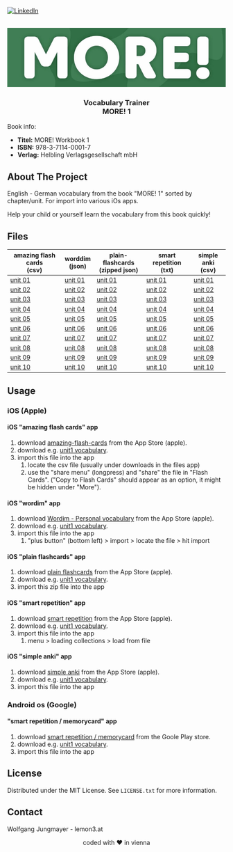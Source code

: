 <!-- PROJECT SHIELDS -->
[![LinkedIn][linkedin-shield]][linkedin-url]

<!-- PROJECT LOGO -->
<br />
<div align="center">
  <a href="https://github.com/lemon3/orfdl">
    <img src="https://raw.githubusercontent.com/lemon3/vocabulary/main/_assets/more.jpg" alt="Logo" width="640" height="auto">
  </a>
  <h3 align="center">Vocabulary Trainer<br>
  MORE! 1</h3>
</div>

Book info:
* **Titel:** MORE! Workbook 1
* **ISBN:**	978-3-7114-0001-7<br>
* **Verlag:**	Helbling Verlagsgesellschaft mbH<br>

## About The Project

English - German vocabulary from the book "MORE! 1" sorted by chapter/unit. For import into various iOs apps.

Help your child or yourself learn the vocabulary from this book quickly!

## Files
| amazing flash cards<br>(csv) | worddim<br>(json) | plain-flashcards<br>(zipped json) | smart repetition<br>(txt) | simple anki<br>(csv) |
|-------|-------|-------|-------|-------|
| [unit 01](https://raw.githubusercontent.com/lemon3/vocabulary/main/dist/csv-file-example/more1-unit01.csv) | [unit 01](https://raw.githubusercontent.com/lemon3/vocabulary/main/dist/wordim/more1-unit01.wordim) | [unit 01](https://raw.githubusercontent.com/lemon3/vocabulary/main/dist/plain-flashcards/more1-unit01.zip) | [unit 01](https://raw.githubusercontent.com/lemon3/vocabulary/main/dist/text-file/more1-unit01.txt) | [unit 01](https://raw.githubusercontent.com/lemon3/vocabulary/main/dist/csv-file/more1-unit01.csv) |
| [unit 02](https://raw.githubusercontent.com/lemon3/vocabulary/main/dist/csv-file-example/more1-unit02.csv) | [unit 02](https://raw.githubusercontent.com/lemon3/vocabulary/main/dist/wordim/more1-unit02.wordim) | [unit 02](https://raw.githubusercontent.com/lemon3/vocabulary/main/dist/plain-flashcards/more1-unit02.zip) | [unit 02](https://raw.githubusercontent.com/lemon3/vocabulary/main/dist/text-file/more1-unit02.txt) | [unit 02](https://raw.githubusercontent.com/lemon3/vocabulary/main/dist/csv-file/more1-unit02.csv) |
| [unit 03](https://raw.githubusercontent.com/lemon3/vocabulary/main/dist/csv-file-example/more1-unit03.csv) | [unit 03](https://raw.githubusercontent.com/lemon3/vocabulary/main/dist/wordim/more1-unit03.wordim) | [unit 03](https://raw.githubusercontent.com/lemon3/vocabulary/main/dist/plain-flashcards/more1-unit03.zip) | [unit 03](https://raw.githubusercontent.com/lemon3/vocabulary/main/dist/text-file/more1-unit03.txt) | [unit 03](https://raw.githubusercontent.com/lemon3/vocabulary/main/dist/csv-file/more1-unit03.csv) |
| [unit 04](https://raw.githubusercontent.com/lemon3/vocabulary/main/dist/csv-file-example/more1-unit04.csv) | [unit 04](https://raw.githubusercontent.com/lemon3/vocabulary/main/dist/wordim/more1-unit04.wordim) | [unit 04](https://raw.githubusercontent.com/lemon3/vocabulary/main/dist/plain-flashcards/more1-unit04.zip) | [unit 04](https://raw.githubusercontent.com/lemon3/vocabulary/main/dist/text-file/more1-unit04.txt) | [unit 04](https://raw.githubusercontent.com/lemon3/vocabulary/main/dist/csv-file/more1-unit04.csv) |
| [unit 05](https://raw.githubusercontent.com/lemon3/vocabulary/main/dist/csv-file-example/more1-unit05.csv) | [unit 05](https://raw.githubusercontent.com/lemon3/vocabulary/main/dist/wordim/more1-unit05.wordim) | [unit 05](https://raw.githubusercontent.com/lemon3/vocabulary/main/dist/plain-flashcards/more1-unit05.zip) | [unit 05](https://raw.githubusercontent.com/lemon3/vocabulary/main/dist/text-file/more1-unit05.txt) | [unit 05](https://raw.githubusercontent.com/lemon3/vocabulary/main/dist/csv-file/more1-unit05.csv) |
| [unit 06](https://raw.githubusercontent.com/lemon3/vocabulary/main/dist/csv-file-example/more1-unit06.csv) | [unit 06](https://raw.githubusercontent.com/lemon3/vocabulary/main/dist/wordim/more1-unit06.wordim) | [unit 06](https://raw.githubusercontent.com/lemon3/vocabulary/main/dist/plain-flashcards/more1-unit06.zip) | [unit 06](https://raw.githubusercontent.com/lemon3/vocabulary/main/dist/text-file/more1-unit06.txt) | [unit 06](https://raw.githubusercontent.com/lemon3/vocabulary/main/dist/csv-file/more1-unit06.csv) |
| [unit 07](https://raw.githubusercontent.com/lemon3/vocabulary/main/dist/csv-file-example/more1-unit07.csv) | [unit 07](https://raw.githubusercontent.com/lemon3/vocabulary/main/dist/wordim/more1-unit07.wordim) | [unit 07](https://raw.githubusercontent.com/lemon3/vocabulary/main/dist/plain-flashcards/more1-unit07.zip) | [unit 07](https://raw.githubusercontent.com/lemon3/vocabulary/main/dist/text-file/more1-unit07.txt) | [unit 07](https://raw.githubusercontent.com/lemon3/vocabulary/main/dist/csv-file/more1-unit07.csv) |
| [unit 08](https://raw.githubusercontent.com/lemon3/vocabulary/main/dist/csv-file-example/more1-unit08.csv) | [unit 08](https://raw.githubusercontent.com/lemon3/vocabulary/main/dist/wordim/more1-unit08.wordim) | [unit 08](https://raw.githubusercontent.com/lemon3/vocabulary/main/dist/plain-flashcards/more1-unit08.zip) | [unit 08](https://raw.githubusercontent.com/lemon3/vocabulary/main/dist/text-file/more1-unit08.txt) | [unit 08](https://raw.githubusercontent.com/lemon3/vocabulary/main/dist/csv-file/more1-unit08.csv) |
| [unit 09](https://raw.githubusercontent.com/lemon3/vocabulary/main/dist/csv-file-example/more1-unit09.csv) | [unit 09](https://raw.githubusercontent.com/lemon3/vocabulary/main/dist/wordim/more1-unit09.wordim) | [unit 09](https://raw.githubusercontent.com/lemon3/vocabulary/main/dist/plain-flashcards/more1-unit09.zip) | [unit 09](https://raw.githubusercontent.com/lemon3/vocabulary/main/dist/text-file/more1-unit09.txt) | [unit 09](https://raw.githubusercontent.com/lemon3/vocabulary/main/dist/csv-file/more1-unit09.csv) |
| [unit 10](https://raw.githubusercontent.com/lemon3/vocabulary/main/dist/csv-file-example/more1-unit10.csv) | [unit 10](https://raw.githubusercontent.com/lemon3/vocabulary/main/dist/wordim/more1-unit10.wordim) | [unit 10](https://raw.githubusercontent.com/lemon3/vocabulary/main/dist/plain-flashcards/more1-unit10.zip) | [unit 10](https://raw.githubusercontent.com/lemon3/vocabulary/main/dist/text-file/more1-unit10.txt) | [unit 10](https://raw.githubusercontent.com/lemon3/vocabulary/main/dist/csv-file/more1-unit10.csv) |

## Usage

### iOS (Apple)

#### iOS "amazing flash cards" app
1) download [amazing-flash-cards](https://apps.apple.com/at/app/amazing-flash-cards/id1511674871) from the App Store (apple).
2) download e.g. [unit1 vocabulary](https://raw.githubusercontent.com/lemon3/vocabulary/main/dist/csv-file-example/more1-unit01.csv).
3) import this file into the app
   1) locate the csv file (usually under downloads in the files app)
   2) use the "share menu" (longpress) and "share" the file in "Flash Cards".
   ("Copy to Flash Cards" should appear as an option, it might be hidden under "More").

#### iOS "wordim" app
1) download [Wordim - Personal vocabulary](https://apps.apple.com/us/app/wordim-personal-vocabulary/id1662281843) from the App Store (apple).
2) download e.g. [unit1 vocabulary](https://raw.githubusercontent.com/lemon3/vocabulary/main/dist/wordim/more1-unit01.wordim).
3) import this file into the app
   1) "plus button" (bottom left) > import > locate the file > hit import

#### iOS "plain flashcards" app
1) download [plain flashcards](https://apps.apple.com/at/app/plain-flashcards/id971833934) from the App Store (apple).
2) download e.g. [unit1 vocabulary](https://raw.githubusercontent.com/lemon3/vocabulary/main/dist/plain-flashcards/more1-unit01.zip).
3) import this zip file into the app

#### iOS "smart repetition" app
1) download [smart repetition](https://apps.apple.com/us/app/smart-repetition/id1556865655) from the App Store (apple).
2) download e.g. [unit1 vocabulary](https://raw.githubusercontent.com/lemon3/vocabulary/main/dist/text-file/more1-unit01.txt).
3) import this file into the app
   1) menu > loading collections > load from file

#### iOS "simple anki" app
1) download [simple anki](https://apps.apple.com/us/app/simple-anki/id1625870857) from the App Store (apple).
2) download e.g. [unit1 vocabulary](https://raw.githubusercontent.com/lemon3/vocabulary/main/dist/csv-file/more1-unit01.csv).
3) import this file into the app

### Android os (Google)
#### "smart repetition / memorycard" app
1) download [smart repetition / memorycard](https://play.google.com/store/apps/details?id=com.kuraeva.memorycard) from the Goole Play store.
2) download e.g. [unit1 vocabulary](https://raw.githubusercontent.com/lemon3/vocabulary/main/dist/text-file/more1-unit01.txt).
3) import this file into the app


## License
Distributed under the MIT License. See `LICENSE.txt` for more information.

<!-- CONTACT -->
## Contact
Wolfgang Jungmayer - lemon3.at

<div align="center">coded with ❤ in vienna</div>

<!-- MARKDOWN LINKS & IMAGES -->
[linkedin-shield]: https://img.shields.io/badge/-LinkedIn-black.svg?style=for-the-badge&logo=linkedin&colorB=555
[linkedin-url]: https://www.linkedin.com/in/wolfgangjungmayer/
